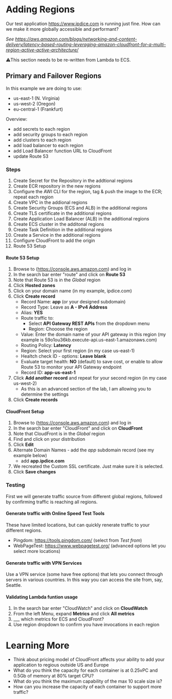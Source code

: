 # Adding Regions
Our test application https://www.ipdice.com is running just fine. How can we make it more globally accessible and performant?

*See https://aws.amazon.com/blogs/networking-and-content-delivery/latency-based-routing-leveraging-amazon-cloudfront-for-a-multi-region-active-active-architecture/*

⚠️This section needs to be re-written from Lambda to ECS.
## Primary and Failover Regions
In this example we are doing to use:
- us-east-1 (N. Virginia)
- us-west-2 (Oregon)
- eu-central-1 (Frankfurt)

Overview:
- add secrets to each region
- add security groups to each region
- add clusters to each region
- add load balancer to each region
- add Load Balancer function URL to CloudFront
- update Route 53

### Steps
1. Create Secret for the Repository in the addtional regions
2. Create ECR repository in the new regions
3. Configure the AWI CLI for the region, tag & push the image to the ECR; repeat each region
4. Create VPC in the addional regions
5. Create Security Groups (ECS and ALB) in the additional regions
6. Create TLS certificate in the additional regions
7. Create Application Load Balancer (ALB) in the additional regions
8. Create ECS cluster in the additonal regions
9. Create Task Definition in the additional regions
10. Create a Service in the additional regions
11. Configure CloudFront to add the origin
12. Route 53 Setup


#### Route 53 Setup
1. Browse to (https://console.aws.amazon.com) and log in
2. In the search bar enter "route" and click on **Route 53**
3. Note that Route 53 is in the *Global* region
4. Click **Hosted zones**
5. Click on your domain name (in my example, ipdice.com)
6. Click **Create record**
    - Record Name: **app** (or your designed subdomain)
    - Record Type: Leave as **A - IPv4 Address**
    - Alias: **YES**
    - Route traffic to:
      - Select **API Gateway REST APIs** from the dropdown menu
      - Region: Chooose the region
    - Value: Enter the domain name of your API gateway in this region (my example is 59o1ou36kb.execute-api.us-east-1.amazonaws.com)
    - Routing Policy: **Latency**
    - Region: Select your first region (in my case us-east-1)
    - Healtch check ID - options: **Leave blank**
    - Evaluate target health: **NO** (default) to save cost, or enable to allow Route 53 to monitor your API Gateway endpoint
    - Record ID: **app-us-east-1**
7. Click **Add another record** and repeat for your second region (in my case us-west-2)
    - As this is an advanced section of the lab, I am allowing you to determine the settings
8. Click **Create records**

#### CloudFront Setup
1. Browse to (https://console.aws.amazon.com) and log in
2. In the search bar enter "CloudFront" and click on **CloudFront**
3. Note that CloudFront is in the *Global* region
4. Find and click on your distribution
5. Click **Edit**
6. Alternate Domain Names - add the *app* subdomain record (see my example below)
    - add **app.ipdice.com**
7. We recreated the Custom SSL certificate. Just make sure it is selected.
8. Click **Save changes**

### Testing
First we will generate traffic source from different global regions, followed by confirming traffic is reaching all regions.
#### Generate traffic with Online Speed Test Tools
These have limited locations, but can quickly renerate traffic to your different regions.
- Pingdom: https://tools.pingdom.com/ (select from *Test from*)
- WebPageTest: https://www.webpagetest.org/ (advanced options let you select more locations)

####  Generate traffic with VPN Services
Use a VPN service (some have free options) that lets you connect through servers in various countries. In this way you can access the site from, say, Seattle.

#### Validating Lambda funtion usage
1. In the search bar enter "CloudWatch" and click on **CloudWatch**
2. From the left Menu, expand **Metrics** and click **All metrics**
3. ___ which metrics for ECS and CloudFront?
4. Use region dropdown to confirm you have invocations in each region

# Learning More
- Think about pricing model of CloudFront affects your ability to add your application to regious outside US and Europe
- What do you think the capacity for each container is at 0.25vPC and 0.5Gb of memory at 80% target CPU?
- What do you think the maximum capability of the max 10 scale size is?
- How can you increase the capacity of each container to support more traffic?
  
